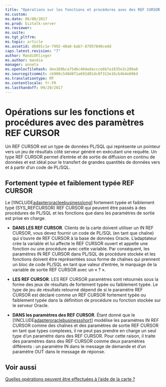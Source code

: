 ```yaml
---
title: "Opérations sur les fonctions et procédures avec des REF CURSOR Parameters1 | Documents Microsoft"
ms.custom: 
ms.date: 06/08/2017
ms.prod: biztalk-server
ms.reviewer: 
ms.suite: 
ms.tgt_pltfrm: 
ms.topic: article
ms.assetid: d6801c1e-7992-40a0-bab7-87957840cedd
caps.latest.revision: "7"
author: MandiOhlinger
ms.author: mandia
manager: anneta
ms.openlocfilehash: dee169bca7546c404edaccce6b7a1835e3c209a0
ms.sourcegitcommit: cb908c540d8f1a692d01dc8f313e16cb4b4e696d
ms.translationtype: MT
ms.contentlocale: fr-FR
ms.lasthandoff: 09/20/2017
---
```

# <a name="operations-on-functions-and-procedures-with-ref-cursor-parameters"></a>Opérations sur les fonctions et procédures avec des paramètres REF CURSOR
Un REF CURSOR est un type de données PL/SQL qui représente un pointeur vers un jeu de résultats côté serveur généré en exécutant une requête. Un type REF CURSOR permet d’entrée et de sortie de diffusion en continu de données et est idéal pour le transfert de grandes quantités de données vers et à partir d’un code de PL/SQL. 

## <a name="strongly-typed-and-weakly-typed-ref-cursors"></a>Fortement typée et faiblement typée REF CURSOR
Le [!INCLUDE[adapteroracleebusinesslong](../../includes/adapteroracleebusinesslong-md.md)] fortement typée et faiblement typé (SYS_REFCURSOR) REF CURSOR qui peuvent être passés à des procédures de PL/SQL et les fonctions que dans les paramètres de sortie est prise en charge.  
  
-   **DANS LES REF CURSOR**. Clients de la carte doivent utiliser un IN REF CURSOR, vous devez fournir un code de PL/SQL (en tant que chaîne) qui s’ouvre de REF CURSOR à la base de données Oracle. L’adaptateur crée la variable et lui affecte le REF CURSOR ouvert et appelle une fonction ou une procédure avec cette variable. Par conséquent, les paramètres IN REF CURSOR dans PL/SQL de procédure stockée et les fonctions doivent être représentées sous forme de chaînes qui prennent un bloc de code PL/SQL en tant que valeur d’entrée, le marquage de la variable de sortie REF CURSOR avec un « ? ».  
  
-   **LES REF CURSOR**. LES REF CURSOR paramètres sont retournés sous la forme des jeux de résultats de fortement typée ou faiblement typée. Le type de jeu de résultats retourné dépend de si le paramètre REF CURSOR est déclaré comme un REF CURSOR fortement typée ou faiblement typée dans la définition de procédure ou fonction stockée sur le serveur Oracle.  
  
-   **DANS les paramètres des REF CURSOR**.  Étant donné que le [!INCLUDE[adapteroraclebusinessshort](../../includes/adapteroraclebusinessshort-md.md)] modélise les paramètres IN REF CURSOR comme des chaînes et des paramètres de sortie REF CURSOR en tant que types complexes, il ne peut pas prendre en charge un seul type d’un paramètre dans des REF CURSOR. Pour cette raison, il traite des paramètres dans des REF CURSOR comme deux paramètres différents : un paramètre IN dans le message de demande et d’un paramètre OUT dans le message de réponse.  
  
## <a name="see-also"></a>Voir aussi  
 [Quelles opérations peuvent être effectuées à l’aide de la carte ?](https://msdn.microsoft.com/library/cc185219(v=bts.10).aspx)
